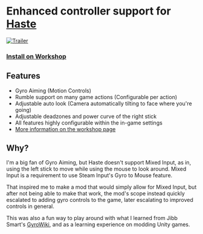 # Enhanced controller support for [Haste](https://store.steampowered.com/app/1796470/Haste/)
[![Trailer](http://i.ytimg.com/vi/-OfOumEhUOE/hqdefault.jpg)](https://www.youtube.com/watch?v=-OfOumEhUOE)
### [Install on Workshop](https://steamcommunity.com/sharedfiles/filedetails/?id=3456414574)

## Features
* Gyro Aiming (Motion Controls)
* Rumble support on many game actions (Configurable per action)
* Adjustable auto look (Camera automatically tilting to face where you're going)
* Adjustable deadzones and power curve of the right stick
* All features highly configurable within the in-game settings
* [More information on the workshop page](https://steamcommunity.com/sharedfiles/filedetails/?id=3456414574)

## Why?
I'm a big fan of Gyro Aiming, but Haste doesn't support Mixed Input, as in, using the left stick to move while using the mouse to look around. Mixed Input is a requirement to use Steam Input's Gyro to Mouse feature.

That inspired me to make a mod that would simply allow for Mixed Input, but after not being able to make that work, the mod's scope instead quickly escalated to adding gyro controls to the game, later escalating to improved controls in general.

This was also a fun way to play around with what I learned from Jibb Smart's [GyroWiki](http://gyrowiki.jibbsmart.com/), and as a learning experience on modding Unity games.